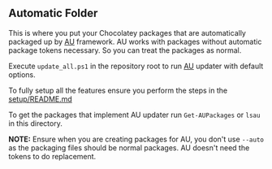 ## Automatic Folder

This is where you put your Chocolatey packages that are automatically packaged up by [AU](https://chocolatey.org/packages/au) framework.
AU works with packages without automatic package tokens necessary. So you can treat the packages as normal.

Execute `update_all.ps1` in the repository root to run [AU](https://chocolatey.org/packages/au) updater with default options. 

To fully setup all the features ensure you perform the steps in the [setup/README.md](https://github.com/chocolatey/chocolatey-packages-template/blob/master/setup/README.md#automatic-updater-au)

To get the packages that implement AU updater run `Get-AUPackages` or `lsau` in this directory.

**NOTE:** Ensure when you are creating packages for AU, you don't use `--auto` as the packaging files should be normal packages. AU doesn't need the tokens to do replacement.

